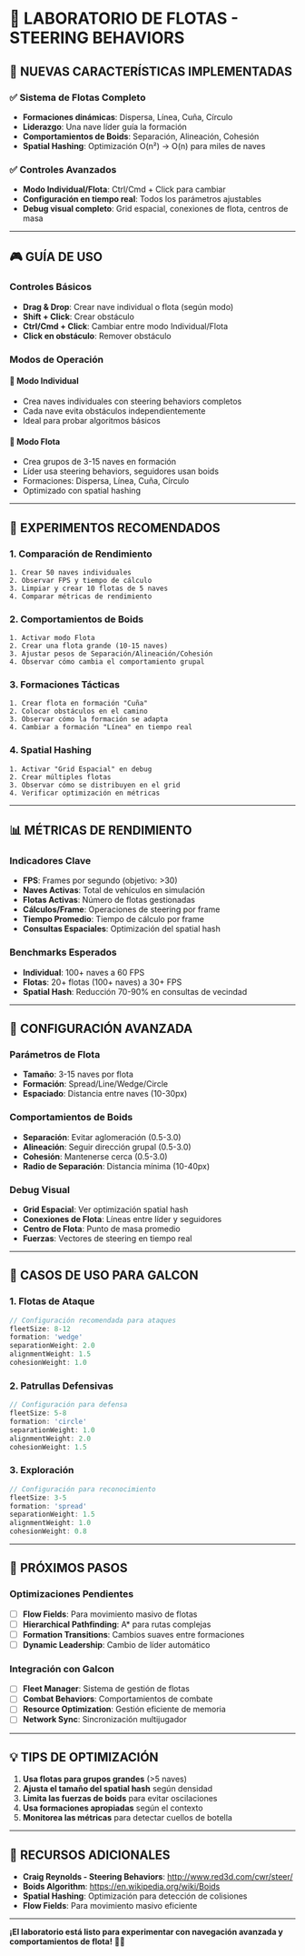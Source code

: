# 🚁 LABORATORIO DE FLOTAS - STEERING BEHAVIORS

## 🎯 **NUEVAS CARACTERÍSTICAS IMPLEMENTADAS**

### ✅ **Sistema de Flotas Completo**
- **Formaciones dinámicas**: Dispersa, Línea, Cuña, Círculo
- **Liderazgo**: Una nave líder guía la formación
- **Comportamientos de Boids**: Separación, Alineación, Cohesión
- **Spatial Hashing**: Optimización O(n²) → O(n) para miles de naves

### ✅ **Controles Avanzados**
- **Modo Individual/Flota**: Ctrl/Cmd + Click para cambiar
- **Configuración en tiempo real**: Todos los parámetros ajustables
- **Debug visual completo**: Grid espacial, conexiones de flota, centros de masa

---

## 🎮 **GUÍA DE USO**

### **Controles Básicos**
- **Drag & Drop**: Crear nave individual o flota (según modo)
- **Shift + Click**: Crear obstáculo
- **Ctrl/Cmd + Click**: Cambiar entre modo Individual/Flota
- **Click en obstáculo**: Remover obstáculo

### **Modos de Operación**

#### 🚀 **Modo Individual**
- Crea naves individuales con steering behaviors completos
- Cada nave evita obstáculos independientemente
- Ideal para probar algoritmos básicos

#### 🚁 **Modo Flota**
- Crea grupos de 3-15 naves en formación
- Líder usa steering behaviors, seguidores usan boids
- Formaciones: Dispersa, Línea, Cuña, Círculo
- Optimizado con spatial hashing

---

## 🧪 **EXPERIMENTOS RECOMENDADOS**

### **1. Comparación de Rendimiento**
```
1. Crear 50 naves individuales
2. Observar FPS y tiempo de cálculo
3. Limpiar y crear 10 flotas de 5 naves
4. Comparar métricas de rendimiento
```

### **2. Comportamientos de Boids**
```
1. Activar modo Flota
2. Crear una flota grande (10-15 naves)
3. Ajustar pesos de Separación/Alineación/Cohesión
4. Observar cómo cambia el comportamiento grupal
```

### **3. Formaciones Tácticas**
```
1. Crear flota en formación "Cuña"
2. Colocar obstáculos en el camino
3. Observar cómo la formación se adapta
4. Cambiar a formación "Línea" en tiempo real
```

### **4. Spatial Hashing**
```
1. Activar "Grid Espacial" en debug
2. Crear múltiples flotas
3. Observar cómo se distribuyen en el grid
4. Verificar optimización en métricas
```

---

## 📊 **MÉTRICAS DE RENDIMIENTO**

### **Indicadores Clave**
- **FPS**: Frames por segundo (objetivo: >30)
- **Naves Activas**: Total de vehículos en simulación
- **Flotas Activas**: Número de flotas gestionadas
- **Cálculos/Frame**: Operaciones de steering por frame
- **Tiempo Promedio**: Tiempo de cálculo por frame
- **Consultas Espaciales**: Optimización del spatial hash

### **Benchmarks Esperados**
- **Individual**: 100+ naves a 60 FPS
- **Flotas**: 20+ flotas (100+ naves) a 30+ FPS
- **Spatial Hash**: Reducción 70-90% en consultas de vecindad

---

## 🔧 **CONFIGURACIÓN AVANZADA**

### **Parámetros de Flota**
- **Tamaño**: 3-15 naves por flota
- **Formación**: Spread/Line/Wedge/Circle
- **Espaciado**: Distancia entre naves (10-30px)

### **Comportamientos de Boids**
- **Separación**: Evitar aglomeración (0.5-3.0)
- **Alineación**: Seguir dirección grupal (0.5-3.0)
- **Cohesión**: Mantenerse cerca (0.5-3.0)
- **Radio de Separación**: Distancia mínima (10-40px)

### **Debug Visual**
- **Grid Espacial**: Ver optimización spatial hash
- **Conexiones de Flota**: Líneas entre líder y seguidores
- **Centro de Flota**: Punto de masa promedio
- **Fuerzas**: Vectores de steering en tiempo real

---

## 🚀 **CASOS DE USO PARA GALCON**

### **1. Flotas de Ataque**
```javascript
// Configuración recomendada para ataques
fleetSize: 8-12
formation: 'wedge'
separationWeight: 2.0
alignmentWeight: 1.5
cohesionWeight: 1.0
```

### **2. Patrullas Defensivas**
```javascript
// Configuración para defensa
fleetSize: 5-8
formation: 'circle'
separationWeight: 1.0
alignmentWeight: 2.0
cohesionWeight: 1.5
```

### **3. Exploración**
```javascript
// Configuración para reconocimiento
fleetSize: 3-5
formation: 'spread'
separationWeight: 1.5
alignmentWeight: 1.0
cohesionWeight: 0.8
```

---

## 🎯 **PRÓXIMOS PASOS**

### **Optimizaciones Pendientes**
- [ ] **Flow Fields**: Para movimiento masivo de flotas
- [ ] **Hierarchical Pathfinding**: A* para rutas complejas
- [ ] **Formation Transitions**: Cambios suaves entre formaciones
- [ ] **Dynamic Leadership**: Cambio de líder automático

### **Integración con Galcon**
- [ ] **Fleet Manager**: Sistema de gestión de flotas
- [ ] **Combat Behaviors**: Comportamientos de combate
- [ ] **Resource Optimization**: Gestión eficiente de memoria
- [ ] **Network Sync**: Sincronización multijugador

---

## 💡 **TIPS DE OPTIMIZACIÓN**

1. **Usa flotas para grupos grandes** (>5 naves)
2. **Ajusta el tamaño del spatial hash** según densidad
3. **Limita las fuerzas de boids** para evitar oscilaciones
4. **Usa formaciones apropiadas** según el contexto
5. **Monitorea las métricas** para detectar cuellos de botella

---

## 🔗 **RECURSOS ADICIONALES**

- **Craig Reynolds - Steering Behaviors**: http://www.red3d.com/cwr/steer/
- **Boids Algorithm**: https://en.wikipedia.org/wiki/Boids
- **Spatial Hashing**: Optimización para detección de colisiones
- **Flow Fields**: Para movimiento masivo eficiente

---

**¡El laboratorio está listo para experimentar con navegación avanzada y comportamientos de flota!** 🚁✨ 